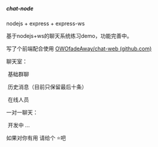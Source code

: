 ##### chat-node

nodejs + express + express-ws

基于nodejs+ws的聊天系统练习demo，功能完善中。

写了个前端配合使用 [OWOfadeAway/chat-web (github.com)](https://github.com/OWOfadeAway/chat-web)

聊天室：

​	基础群聊

​	历史消息（目前只保留最后十条）

​	在线人员

一对一聊天：

​	开发中   ...

如果对你有用 请给个 ⭐吧
